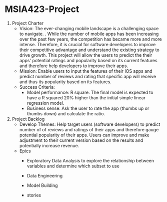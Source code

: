 # MSIA423-Project

 1. Project Charter
	 - Vision: The ever-changing mobile landscape is a challenging space to navigate. . While the number of mobile apps has been increasing over the past few years, the competition has became more and more intense. Therefore, it is crucial for software developers to improve their competitive advantage and understand the existing strategy to drive growth. This project will allow the users to predict the their apps' potential ratings and popularity based on its current features and therefore help developers to improve their apps.
	 - Mission: Enable users to input the features of their IOS apps and predict number of reviews and rating that specific app will receive and thus its popularity based on its features. 
	 - Success Criteria: 
		 - Model performance: R square. The final model is expected to have a R squared 20% higher than the initial simple linear regression model.
		 - Business sense: Ask the user to rate the app (thumbs up or thumbs down) and calculate the ratio. 
 2. Project Backlog
	 - Develop Themes: Help target users (software developers) to predict number of of reviews and ratings of their apps and therefore gauge potential popularity of their apps. Users can improve and make adjustment to their current version based on the results and potentially increase revenue. 
	 - Epics
		 - Exploratory Data Analysis to explore the relationship between variables and determine which subset to use
		 - Data Engineering 
		 - Model Building 

		 - stories 

<!--stackedit_data:
eyJoaXN0b3J5IjpbLTgxOTg2MDE0Nyw0NDgzOTM3NTgsMTk1OT
U0NjQ5OSwxNjg0NzY3MDEyLDE5OTQxMjAwMCw5NzgwOTY0ODJd
fQ==
-->